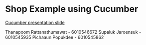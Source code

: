 # Shop Example using Cucumber

[Cucumber presentation slide](https://github.com/ladyusa/cucumber-atm/blob/master/cucumber.pdf)


Thanapoom Rattanathumawat - 6010546672
Supaluk Jaroensuk - 6010545935
Pichaaun Popukdee - 6010545862